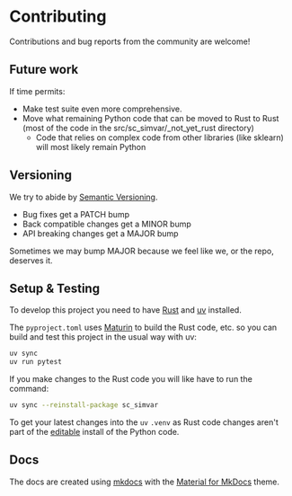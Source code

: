 # Contributing

Contributions and bug reports from the community are welcome!

## Future work

If time permits:

- Make test suite even more comprehensive.
- Move what remaining Python code that can be moved to Rust to Rust (most of the code in the src/sc_simvar/_not_yet_rust directory)
  - Code that relies on complex code from other libraries (like sklearn) will most likely remain Python

## Versioning

We try to abide by [Semantic Versioning](https://semver.org/).

- Bug fixes get a PATCH bump
- Back compatible changes get a MINOR bump
- API breaking changes get a MAJOR bump

Sometimes we may bump MAJOR because we feel like we, or the repo, deserves it.

## Setup & Testing

To develop this project you need to have [Rust](https://www.rust-lang.org/tools/install) and [uv](https://docs.astral.sh/uv/getting-started/installation/) installed.

The `pyproject.toml` uses [Maturin](https://www.maturin.rs/) to build the Rust code, etc. so you can build and test this project in the usual way with uv:

```sh
uv sync
uv run pytest
```

If you make changes to the Rust code you will like have to run the command:

```sh
uv sync --reinstall-package sc_simvar
```

To get your latest changes into the `uv` `.venv` as Rust code changes aren't part of the [editable](https://pip.pypa.io/en/stable/topics/local-project-installs/#editable-installs) install of the Python code.


## Docs

The docs are created using [mkdocs](https://www.mkdocs.org/) with the [Material for MkDocs](https://squidfunk.github.io/mkdocs-material/) theme.